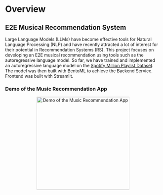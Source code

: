 # Overview
## E2E Musical Recommendation System
Large Language Models (LLMs) have become effective tools for Natural Language Processing (NLP) and have recently attracted a lot of interest for their potential in Recommendation Systems (RS). 
This project focuses on developing an E2E musical recommendation using tools such as the autoregressive language model. So far, we have trained and implemented an autoregressive language model
on the [Spotify Million Playlist Dataset](https://www.aicrowd.com/challenges/spotify-million-playlist-dataset-challenge). The model was then built with BentoML to achieve the Backend Service. Frontend was built with Streamlit.

### Demo of the Music Recommendation App
<div align="center">
    <img src="demo.webp" alt="Demo of the Music Recommendation App" width="300px">
</div>

